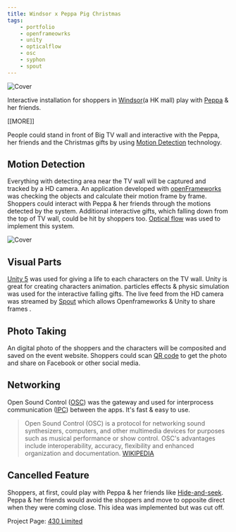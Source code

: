 ```yaml
---
title: Windsor x Peppa Pig Christmas
tags: 
    - portfolio 
    - openframeowrks
    - unity
    - opticalflow 
    - osc
    - syphon
    - spout
---
```

![Cover][img_t]

Interactive installation for shoppers in [Windsor][ref_w](a HK mall) play with [Peppa][ref_p] & her friends.

[[MORE]]

People could stand in front of Big TV wall and interactive with the Peppa, her friends and the Christmas gifts by using [Motion Detection](#motion_detection) technology.

## Motion Detection ##

Everything with detecting area near the TV wall will be captured and tracked by a HD camera. An application developed with [openFrameworks][ref_of] was checking the objects and calculate their motion frame by frame. Shoppers could interact with Peppa & her friends through the motions detected by the system. Additional interactive gifts, which falling down from the top of TV wall, could be hit by shoppers too. [Optical flow][ref_o] was used to implement this system.

![Cover][img_t]


## Visual Parts ##
[Unity 5](ref_unity) was used for giving a life to each characters on the TV wall. Unity is great for creating characters animation. particles effects & physic simulation was used for the interactive falling gifts. The live feed from the HD camera was streamed by [Spout][ref_s] which allows Openframeworks & Unity to share frames .

## Photo Taking ##

An digital photo of the shoppers and the characters will be composited and saved on the event website. Shoppers could scan [QR code][ref_qr] to get the photo and share on Facebook or other social media.

## Networking ##
Open Sound Control ([OSC][ref_osc]) was the gateway and used for interprocess communication ([IPC][ref_ipc]) between the apps. It's fast & easy to use.


> Open Sound Control (OSC) is a protocol for networking sound synthesizers, computers, and other multimedia devices for purposes such as musical performance or show control. OSC's advantages include interoperability, accuracy, flexibility and enhanced organization and documentation. [WIKIPEDIA][ref_osc]


## Cancelled Feature ##

Shoppers, at first, could play with Peppa & her friends like [Hide-and-seek][ref_hns]. Peppa & her friends would avoid the shoppers and move to opposite direct when they were coming close. This idea was implemented but was cut off.

Project Page: [430 Limited][ref_4]


[ref_of]: http://openframeworks.cc

[ref_w]: http://windsorhouse.hk/

[ref_p]: https://en.wikipedia.org/wiki/Peppa_Pig

[img_t]: http://erikccoder.github.io/img/windsor-peppa-pig-christmas-02.jpg

[ref_4]: http://430.com.hk/windsor-x-peppa-pig-christmas-new-campaign/

[ref_o]: https://en.wikipedia.org/wiki/Optical_flow

[ref_hns]: https://en.wikipedia.org/wiki/Hide-and-seek

[ref_unity]: https://en.wikipedia.org/wiki/Unity_(game_engine)

[ref_osc]: https://en.wikipedia.org/wiki/Open_Sound_Control

[ref_s]: http://spout.zeal.co

[ref_ipc]: https://en.wikipedia.org/wiki/Inter-process_communication

[ref_qr]: https://en.wikipedia.org/wiki/QR_code

[img_play]: http://erikccoder.github.io/img/peppa_play.jpg
